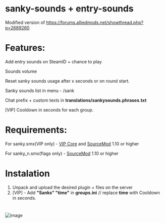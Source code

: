 # sanky-sounds + entry-sounds
Modified version of https://forums.alliedmods.net/showthread.php?p=2689260

# Features:
Add entry sounds on SteamID + chance to play

Sounds volume

Reset sanky sounds usage after x seconds or on round start.

Sanky sounds list in menu - /sank

Chat prefix + custom texts in **translations/sankysounds.phrases.txt**

[VIP] Cooldown in seconds for each group.

# Requirements:
For sanky.smx(VIP only) - [VIP Core](https://github.com/R1KO/VIP-Core) and [SourceMod](https://www.sourcemod.net/downloads.php?branch=stable) 1.10 or higher

For sanky_n.smx(flags only) - [SourceMod](https://www.sourcemod.net/downloads.php?branch=stable) 1.10 or higher

# Instalation
1. Unpack and upload the desired plugin + files on the server
2. [VIP] - Add **"Sanks" "time"** in **groups.ini** // replace **time** with Cooldown in seconds.

# 
![image](https://user-images.githubusercontent.com/86895149/149414250-4f35f03d-0cbc-45d3-b14f-fd5a55f29c1b.png)

